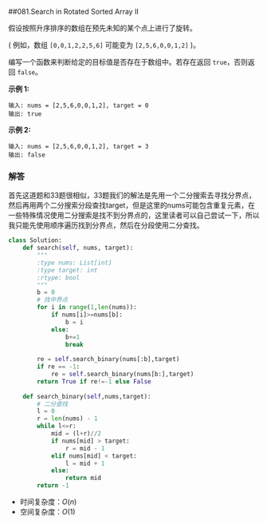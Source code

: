##081.Search in Rotated Sorted Array II

假设按照升序排序的数组在预先未知的某个点上进行了旋转。

( 例如，数组 `[0,0,1,2,2,5,6]` 可能变为 `[2,5,6,0,0,1,2]` )。

编写一个函数来判断给定的目标值是否存在于数组中。若存在返回 `true`，否则返回 `false`。

**示例 1:**

```
输入: nums = [2,5,6,0,0,1,2], target = 0
输出: true
```

**示例 2:**

```
输入: nums = [2,5,6,0,0,1,2], target = 3
输出: false
```

### 解答

​	 首先这道题和33题很相似，33题我们的解法是先用一个二分搜索去寻找分界点，然后再用两个二分搜索分段查找target，但是这里的nums可能包含重复元素，在一些特殊情况使用二分搜索是找不到分界点的，这里读者可以自己尝试一下，所以我只能先使用顺序遍历找到分界点，然后在分段使用二分查找。

```python
class Solution:
    def search(self, nums, target):
        """
        :type nums: List[int]
        :type target: int
        :rtype: bool
        """
        b = 0
        # 找中界点
        for i in range(1,len(nums)):
            if nums[i]>=nums[b]:
                b = i
            else:
                b+=1
                break
        
        re = self.search_binary(nums[:b],target)
        if re == -1:
            re = self.search_binary(nums[b:],target)
        return True if re!=-1 else False
        
    def search_binary(self,nums,target):
        # 二分查找
        l = 0
        r = len(nums) - 1
        while l<=r:
            mid = (l+r)//2
            if nums[mid] > target:
                r = mid - 1 
            elif nums[mid] < target:
                l = mid + 1
            else:
                return mid
        return -1
```

- 时间复杂度：$O(n)$
- 空间复杂度：$O(1)$ 
